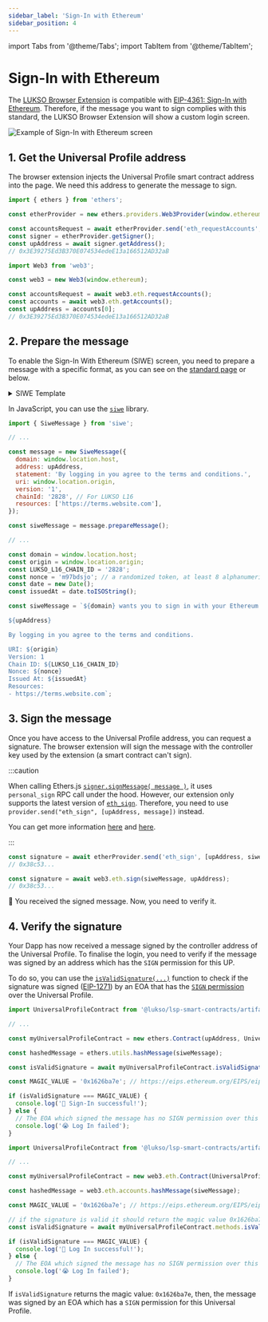 ```yaml
---
sidebar_label: 'Sign-In with Ethereum'
sidebar_position: 4
---
```


import Tabs from '@theme/Tabs';
import TabItem from '@theme/TabItem';

# Sign-In with Ethereum

The [LUKSO Browser Extension](./install-browser-extension.md) is compatible with [EIP-4361: Sign-In with Ethereum](https://eips.ethereum.org/EIPS/eip-4361).
Therefore, if the message you want to sign complies with this standard, the LUKSO Browser Extension will show a custom login screen.

<div style={{textAlign: 'center'}}>
<img
    src="/img/extension/lukso-extension-siwe.webp"
    alt="Example of Sign-In with Ethereum screen"
/>
</div>

## 1. Get the Universal Profile address

The browser extension injects the Universal Profile smart contract address into the page. We need this address to generate the message to sign.

<Tabs groupId="provider">
  <TabItem value="ethers" label="Ethers.js">

```js
import { ethers } from 'ethers';

const etherProvider = new ethers.providers.Web3Provider(window.ethereum);

const accountsRequest = await etherProvider.send('eth_requestAccounts', []);
const signer = etherProvider.getSigner();
const upAddress = await signer.getAddress();
// 0x3E39275Ed3B370E074534edeE13a166512AD32aB
```

  </TabItem>
  <TabItem value="web3" label="web3.js">

```js
import Web3 from 'web3';

const web3 = new Web3(window.ethereum);

const accountsRequest = await web3.eth.requestAccounts();
const accounts = await web3.eth.getAccounts();
const upAddress = accounts[0];
// 0x3E39275Ed3B370E074534edeE13a166512AD32aB
```

  </TabItem>
</Tabs>

## 2. Prepare the message

To enable the Sign-In With Ethereum (SIWE) screen, you need to prepare a message with a specific format, as you can see on the [standard page](https://eips.ethereum.org/EIPS/eip-4361) or below.

<details>
<summary>SIWE Template</summary>

<!-- prettier-ignore-start -->

```
${domain} wants you to sign in with your Ethereum account:
${address}

${statement}

URI: ${uri}
Version: ${version}
Chain ID: ${chain-id}
Nonce: ${nonce}
Issued At: ${issued-at}
Expiration Time: ${expiration-time}
Not Before: ${not-before}
Request ID: ${request-id}
Resources:
- ${resources[0]}
- ${resources[1]}
  ...
- ${resources[n]}
```

<!-- prettier-ignore-end -->

</details>

In JavaScript, you can use the [`siwe`](https://www.npmjs.com/package/siwe) library.

<Tabs>
  <TabItem value="siwe" label="With siwe library">

```js
import { SiweMessage } from 'siwe';

// ...

const message = new SiweMessage({
  domain: window.location.host,
  address: upAddress,
  statement: 'By logging in you agree to the terms and conditions.',
  uri: window.location.origin,
  version: '1',
  chainId: '2828', // For LUKSO L16
  resources: ['https://terms.website.com'],
});

const siweMessage = message.prepareMessage();
```

  </TabItem>
   <TabItem value="plain" label="Without siwe library">

<!-- prettier-ignore-start -->

```js
// ...

const domain = window.location.host;
const origin = window.location.origin;
const LUKSO_L16_CHAIN_ID = '2828';
const nonce = 'm97bdsjo'; // a randomized token, at least 8 alphanumeric characters
const date = new Date();
const issuedAt = date.toISOString();

const siweMessage = `${domain} wants you to sign in with your Ethereum account:

${upAddress}

By logging in you agree to the terms and conditions.

URI: ${origin}
Version: 1
Chain ID: ${LUKSO_L16_CHAIN_ID}
Nonce: ${nonce}
Issued At: ${issuedAt}
Resources:
- https://terms.website.com`;
```
<!-- prettier-ignore-end -->

</TabItem>
</Tabs>

## 3. Sign the message

Once you have access to the Universal Profile address, you can request a signature. The browser extension will sign the message with the controller key used by the extension (a smart contract can't sign).

<Tabs groupId="provider">
  <TabItem value="ethers" label="Ethers.js">

:::caution

When calling Ethers.js [`signer.signMessage( message )`](https://docs.ethers.io/v5/api/signer/#Signer-signMessage), it uses `personal_sign` RPC call under the hood. However, our extension only supports the latest version of [`eth_sign`](https://ethereum.org/en/developers/docs/apis/json-rpc/#eth_sign). Therefore, you need to use `provider.send("eth_sign", [upAddress, message])` instead.

You can get more information [here](https://github.com/MetaMask/metamask-extension/issues/15857) and [here](https://github.com/ethers-io/ethers.js/issues/1544).

:::

<!-- prettier-ignore-start -->

```js
const signature = await etherProvider.send('eth_sign', [upAddress, siweMessage]);
// 0x38c53...
```

<!-- prettier-ignore-end -->

  </TabItem>
   <TabItem value="web3" label="web3.js">

```js
const signature = await web3.eth.sign(siweMessage, upAddress);
// 0x38c53...
```

</TabItem>
</Tabs>

🎉 You received the signed message. Now, you need to verify it.

## 4. Verify the signature

Your Dapp has now received a message signed by the controller address of the Universal Profile. To finalise the login, you need to verify if the message was signed by an address which has the `SIGN` permission for this UP.

To do so, you can use the [`isValidSignature(...)`](../../contracts/contracts/UniversalProfile.md#isvalidsignature) function to check if the signature was signed ([EIP-1271](https://eips.ethereum.org/EIPS/eip-1271)) by an EOA that has the [`SIGN` permission](../../standards/universal-profile/lsp6-key-manager#permissions) over the Universal Profile.

<Tabs groupId="provider">
  <TabItem value="ethers" label="Ethers.js">

<!-- prettier-ignore-start -->

```js
import UniversalProfileContract from '@lukso/lsp-smart-contracts/artifacts/UniversalProfile.json';

// ...

const myUniversalProfileContract = new ethers.Contract(upAddress, UniversalProfileContract.abi, signer);

const hashedMessage = ethers.utils.hashMessage(siweMessage);

const isValidSignature = await myUniversalProfileContract.isValidSignature(hashedMessage, signature);

const MAGIC_VALUE = '0x1626ba7e'; // https://eips.ethereum.org/EIPS/eip-1271

if (isValidSignature === MAGIC_VALUE) {
  console.log('🎉 Sign-In successful!');
} else {
  // The EOA which signed the message has no SIGN permission over this UP.
  console.log('😭 Log In failed');
}
```

<!-- prettier-ignore-end -->

  </TabItem>
  <TabItem value="web3" label="web3.js">

<!-- prettier-ignore-start -->

```js
import UniversalProfileContract from '@lukso/lsp-smart-contracts/artifacts/UniversalProfile.json';

// ...

const myUniversalProfileContract = new web3.eth.Contract(UniversalProfileContract.abi, upAddress);

const hashedMessage = web3.eth.accounts.hashMessage(siweMessage);

const MAGIC_VALUE = '0x1626ba7e'; // https://eips.ethereum.org/EIPS/eip-1271

// if the signature is valid it should return the magic value 0x1626ba7e
const isValidSignature = await myUniversalProfileContract.methods.isValidSignature(hashedMessage, signature).call();

if (isValidSignature === MAGIC_VALUE) {
  console.log('🎉 Log In successful!');
} else {
  // The EOA which signed the message has no SIGN permission over this UP.
  console.log('😭 Log In failed');
}
```

<!-- prettier-ignore-end -->

  </TabItem>
</Tabs>

If `isValidSignature` returns the magic value: `0x1626ba7e`, then, the message was signed by an EOA which has a `SIGN` permission for this Universal Profile.
